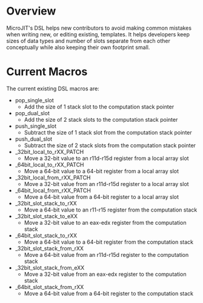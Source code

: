 <!--
Copyright (c) 2022, 2022 IBM Corp. and others

This program and the accompanying materials are made available under
the terms of the Eclipse Public License 2.0 which accompanies this
distribution and is available at https://www.eclipse.org/legal/epl-2.0/
or the Apache License, Version 2.0 which accompanies this distribution and
is available at https://www.apache.org/licenses/LICENSE-2.0.

This Source Code may also be made available under the following
Secondary Licenses when the conditions for such availability set
forth in the Eclipse Public License, v. 2.0 are satisfied: GNU
General Public License, version 2 with the GNU Classpath
Exception [1] and GNU General Public License, version 2 with the
OpenJDK Assembly Exception [2].

[1] https://www.gnu.org/software/classpath/license.html
[2] http://openjdk.java.net/legal/assembly-exception.html

SPDX-License-Identifier: EPL-2.0 OR Apache-2.0 OR GPL-2.0 WITH Classpath-exception-2.0 OR LicenseRef-GPL-2.0 WITH Assembly-exception
-->

# Overview

MicroJIT's DSL helps new contributors to avoid making common mistakes
when writing new, or editing existing, templates. It helps developers keep
sizes of data types and number of slots separate from each other conceptually
while also keeping their own footprint small.

# Current Macros

The current existing DSL macros are:
- pop_single_slot
  - Add the size of 1 stack slot to the computation stack pointer
- pop_dual_slot
  - Add the size of 2 stack slots to the computation stack pointer
- push_single_slot
  - Subtract the size of 1 stack slot from the computation stack pointer
- push_dual_slot
  - Subtract the size of 2 stack slots from the computation stack pointer
- _32bit_local_to_rXX_PATCH
  - Move a 32-bit value to an r11d-r15d register from a local array slot
- _64bit_local_to_rXX_PATCH
  - Move a 64-bit value to a 64-bit register from a local array slot
- _32bit_local_from_rXX_PATCH
  - Move a 32-bit value from an r11d-r15d register to a local array slot
- _64bit_local_from_rXX_PATCH
  - Move a 64-bit value from a 64-bit register to a local array slot
- _32bit_slot_stack_to_rXX
  - Move a 64-bit value to an r11-r15 register from the computation stack
- _32bit_slot_stack_to_eXX
  - Move a 32-bit value to an eax-edx register from the computation stack
- _64bit_slot_stack_to_rXX
  - Move a 64-bit value to a 64-bit register from the computation stack
- _32bit_slot_stack_from_rXX
  - Move a 64-bit value from an r11d-r15d register to the computation stack
- _32bit_slot_stack_from_eXX
  - Move a 32-bit value from an eax-edx register to the computation stack
- _64bit_slot_stack_from_rXX
  - Move a 64-bit value from a 64-bit register to the computation stack
